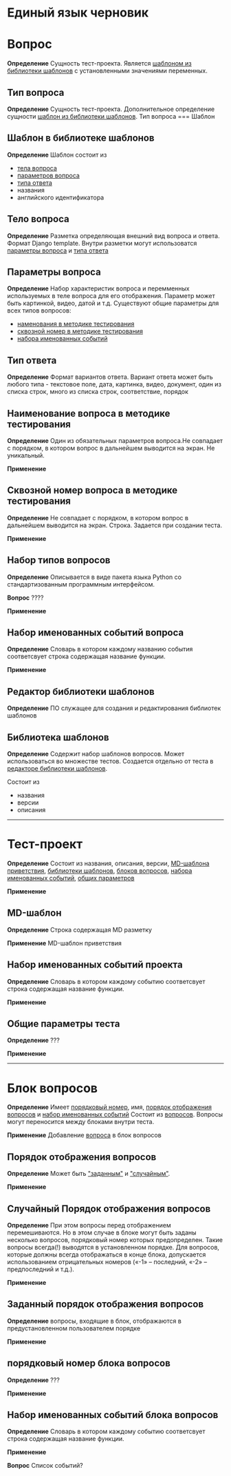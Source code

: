 # Единый язык черновик

# Вопрос
**Определение** Сущность тест-проекта. Является [шаблоном из библиотеки шаблонов](#шаблон-в-библиотеке-шаблонов) с установленными значениями переменных. 

## Тип вопроса
**Определение** Сущность тест-проекта. Дополнительное определение сущности [шаблон из библиотеки шаблонов](#шаблон-в-библиотеке-шаблонов). Тип вопроса === Шаблон 


## Шаблон в библиотеке шаблонов

**Определение** Шаблон состоит из 
- [тела вопроса](#тело-вопроса)
- [параметров вопроса](#параметры-вопроса)
- [типа ответа](#тип-ответа)
- названия
- английского идентификатора


## Тело вопроса
**Определение** Разметка определяющая внешний вид вопроса и ответа. Формат Django template. Внутри разметки могут использоватся [параметры вопроса](#параметры-вопроса) и [типа ответа](#тип-ответа)
 



## Параметры вопроса
**Определение** Набор характеристик вопроса и перемменных используемых в теле вопроса для его отображения. Параметр может быть картинкой, видео, датой и т.д. 
Существуют общие параметры для всех типов вопросов:
- [наменования в методике тестирования](#наименование-вопроса-в-методике-тестирования) 
- [сквозной номер в методике тестирования](#сквозной-номер-вопроса-в-методике-тестирования)
- [набора именованных событий](#набор-именованных-событий-вопроса )


## Тип ответа
**Определение** Формат вариантов ответа. Вариант ответа может быть любого типа - текстовое поле, дата, картинка, видео, документ, один из списка строк, много из списка строк, соответствие, порядок


## Наименование вопроса в методике тестирования
**Определение** Один из обязательных параметров вопроса.Не совпадает с порядком, в котором вопрос в дальнейшем выводится на экран. Не уникальный.

**Применение**

## Сквозной номер вопроса в методике тестирования
**Определение** Не совпадает с порядком, в котором вопрос в дальнейшем выводится на экран. Строка. Задается при создании теста.

**Применение**


## Набор типов вопросов
**Определение** Описывается в виде пакета языка Python со стандартизованным программным интерфейсом.

**Вопрос** ????

**Применение** 

## Набор именованных событий вопроса
**Определение** Словарь в котором каждому названию события соответсвует строка содержащая название функции.

**Применение** 


## Редактор библиотеки шаблонов

**Определение** ПО служащее для создания и редактирования библиотек шаблонов

## Библиотека шаблонов

**Определение** Содержит набор шаблонов вопросов. Может использоваться во множестве тестов. Создается отдельно от теста в [редакторе библиотеки шаблонов](#редактор-библиотеки-шаблонов).

Состоит из
- названия
- версии
- описания


---


# Тест-проект
**Определение** Состоит из названия, описания, версии, [MD-шаблона приветствия](#md-шаблон), [библиотеки шаблонов](#библиотека-шаблонов), [блоков вопросов](#блок-вопросов), [набора именованных событий](#набор-именованных-событий-проекта), [общих параметров](#общие-параметры-теста)

**Применение**




## MD-шаблон
**Определение** Строка содержащая MD разметку

**Применение** MD-шаблон приветствия

## Набор именованных событий проекта
**Определение** Словарь в котором каждому событию соответсвует строка содержащая название функции.

**Применение** 

## Общие параметры теста
**Определение** ???

**Применение** 

---


# Блок вопросов
**Определение** Имеет [порядковый номер](#порядковый-номер-блока-вопросов), имя, [порядок отображения вопросов](#порядок-отображения-вопросов) и [набор именованных событий](#набор-именованных-событий-блока-вопросов)  Состоит из [вопросов](#вопрос). Вопросы могут переносится между блоками внутри теста.

**Применение** Добавление [вопроса](#вопрос) в блок вопросов

## Порядок отображения вопросов
**Определение** Может быть ["заданным"](#заданный-порядок-отображения-вопросов) и ["случайным"](#случайный-порядок-отображения-вопросов).

**Применение**

## Случайный Порядок отображения вопросов
**Определение** При этом вопросы перед отображением перемешиваются. Но в этом случае в блоке могут быть заданы несколько вопросов, порядковый номер которых предопределен. Такие вопросы всегда(!) выводятся в установленном порядке. Для вопросов, которые должны всегда отображаться в конце блока, допускается использованием отрицательных номеров («-1» – последний, «-2» – предпоследний и т.д.).

**Применение** 

## Заданный порядок отображения вопросов
**Определение** вопросы, входящие в блок, отображаются в предустановленном пользователем порядке 

**Применение**


## порядковый номер блока вопросов
**Определение** ???

**Применение**

## Набор именованных событий блока вопросов
**Определение** Словарь в котором каждому событию соответсвует строка содержащая название функции.

**Применение** 

**Вопрос** Список событий?





